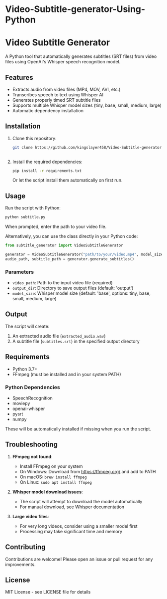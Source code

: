 # Video-Subtitle-generator-Using-Python


# Video Subtitle Generator

A Python tool that automatically generates subtitles (SRT files) from video files using OpenAI's Whisper speech recognition model.

## Features

- Extracts audio from video files (MP4, MOV, AVI, etc.)
- Transcribes speech to text using Whisper AI
- Generates properly timed SRT subtitle files
- Supports multiple Whisper model sizes (tiny, base, small, medium, large)
- Automatic dependency installation

## Installation

1. Clone this repository:
   ```bash
   git clone https://github.com/kingslayer458/Video-Subtitle-generator-Using-Python.git
  
   ```

2. Install the required dependencies:
   ```bash
   pip install -r requirements.txt
   ```

   Or let the script install them automatically on first run.

## Usage

Run the script with Python:
```bash
python subtitle.py
```

When prompted, enter the path to your video file.

Alternatively, you can use the class directly in your Python code:
```python
from subtitle_generator import VideoSubtitleGenerator

generator = VideoSubtitleGenerator("path/to/your/video.mp4", model_size="base")
audio_path, subtitle_path = generator.generate_subtitles()
```

### Parameters
- `video_path`: Path to the input video file (required)
- `output_dir`: Directory to save output files (default: 'output')
- `model_size`: Whisper model size (default: 'base', options: tiny, base, small, medium, large)

## Output

The script will create:
1. An extracted audio file (`extracted_audio.wav`)
2. A subtitle file (`subtitles.srt`) in the specified output directory

## Requirements

- Python 3.7+
- FFmpeg (must be installed and in your system PATH)

### Python Dependencies
- SpeechRecognition
- moviepy
- openai-whisper
- pysrt
- numpy

These will be automatically installed if missing when you run the script.

## Troubleshooting

1. **FFmpeg not found**:
   - Install FFmpeg on your system
   - On Windows: Download from https://ffmpeg.org/ and add to PATH
   - On macOS: `brew install ffmpeg`
   - On Linux: `sudo apt install ffmpeg`

2. **Whisper model download issues**:
   - The script will attempt to download the model automatically
   - For manual download, see Whisper documentation

3. **Large video files**:
   - For very long videos, consider using a smaller model first
   - Processing may take significant time and memory

## Contributing

Contributions are welcome! Please open an issue or pull request for any improvements.

## License

MIT License - see LICENSE file for details
